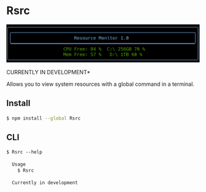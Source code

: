 # Rsrc

![Image of Rsrc](./assets/RsrcDemo.png)


CURRENTLY IN DEVELOPMENT*

Allows you to view system resources with a global command in a terminal.


## Install

```bash
$ npm install --global Rsrc
```

## CLI

```
$ Rsrc --help

  Usage
    $ Rsrc

  Currently in development
